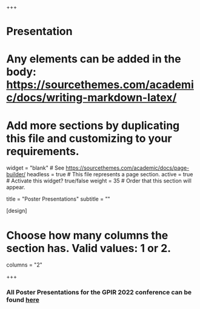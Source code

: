 +++
# Presentation
# Any elements can be added in the body: https://sourcethemes.com/academic/docs/writing-markdown-latex/
# Add more sections by duplicating this file and customizing to your requirements.

widget = "blank"  # See https://sourcethemes.com/academic/docs/page-builder/
headless = true  # This file represents a page section.
active = true  # Activate this widget? true/false
weight = 35  # Order that this section will appear.

title = "Poster Presentations"
subtitle = ""

[design]
  # Choose how many columns the section has. Valid values: 1 or 2.
  columns = "2"


+++

<h3> All Poster Presentations for the GPIR 2022 conference can be found <a href="https://drive.google.com/drive/folders/1boVjrZn9oShy1rJT8BsmayWKk2mhWHMF">here</a> </h3>
